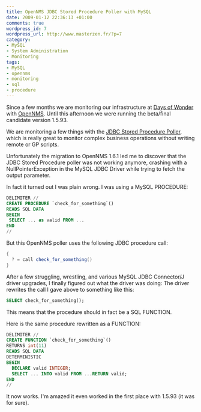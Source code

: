 ```yaml
---
title: OpenNMS JDBC Stored Procedure Poller with MySQL
date: 2009-01-12 22:36:13 +01:00
comments: true
wordpress_id: 7
wordpress_url: http://www.masterzen.fr/?p=7
category: 
- MySQL
- System Administration
- Monitoring
tags: 
- MySQL
- opennms
- monitoring
- sql
- procedure
---
```

Since a few months we are monitoring our infrastructure at [Days of Wonder](http://www.daysofwonder.com) 
with [OpenNMS](http://www.opennms.org). Until this afternoon we were running the beta/final candidate version 1.5.93.

We are monitoring a few things with the [JDBC Stored Procedure Poller](http://www.opennms.org/index.php/JDBC_stored_procedure_monitor), which
is really great to monitor complex business operations without writing remote or GP scripts. 

Unfortunately the migration to OpenNMS 1.6.1 led me to discover
that the JDBC Stored Procedure poller was not working anymore, crashing with a
NullPointerException in the MySQL JDBC Driver while trying to fetch the output
parameter.

In fact it turned out I was plain wrong. I was using a MySQL
PROCEDURE:

``` sql
DELIMITER //
CREATE PROCEDURE `check_for_something`()
READS SQL DATA
BEGIN
 SELECT ... as valid FROM ...
END
//
```

But this OpenNMS poller uses the following JDBC procedure
call:
``` java
{ 
  ? = call check_for_something()
}
```

After a few struggling, wrestling, and various MySQL JDBC
Connector/J driver upgrades, I finally figured out what the driver was
doing: The driver rewrites the call I gave above to something like
this:

``` sql
SELECT check_for_something();
```

This means that the procedure should in fact be a SQL FUNCTION.

Here is the same procedure rewritten as a
FUNCTION:

``` sql
DELIMITER //
CREATE FUNCTION `check_for_something`()
RETURNS int(11)
READS SQL DATA
DETERMINISTIC
BEGIN
  DECLARE valid INTEGER;
  SELECT ... INTO valid FROM ...RETURN valid;
END
//
```

It now works. I'm amazed it even worked in the first place
with 1.5.93 (it was for sure).
